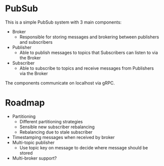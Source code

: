 # PubSub

This is a simple PubSub system with 3 main components:
- Broker
  - Responsible for storing messages and brokering between publishers and subscribers
- Publisher
  - Able to publish messages to topics that Subscribers can listen to via the Broker
- Subscriber
  - Able to subscribe to topics and receive messages from Publishers via the Broker

The components communicate on localhost via gRPC.

# Roadmap

- Partitioning
  - Different partitioning strategies
  - Sensible new subscriber rebalancing
  - Rebalancing due to stale subscriber
- Timestamping messages when received by broker
- Multi-topic publisher
  - Use topic key on message to decide where message should be stored
- Multi-broker support?
